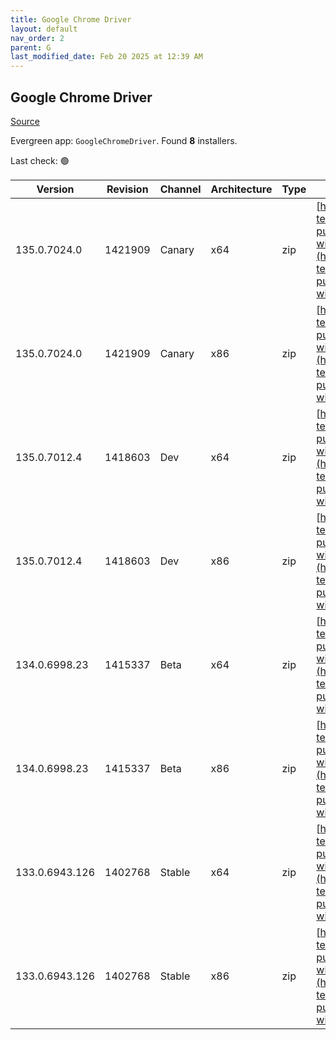 ```yaml
---
title: Google Chrome Driver
layout: default
nav_order: 2
parent: G
last_modified_date: Feb 20 2025 at 12:39 AM
---
```


## Google Chrome Driver

[Source](https://googlechromelabs.github.io/chrome-for-testing/)

Evergreen app: `GoogleChromeDriver`. Found **8** installers.

Last check: 🟢

| Version        | Revision | Channel | Architecture | Type | URI                                                                                                                                                                                                          |
| -------------- | -------- | ------- | ------------ | ---- | ------------------------------------------------------------------------------------------------------------------------------------------------------------------------------------------------------------ |
| 135.0.7024.0   | 1421909  | Canary  | x64          | zip  | [https://storage.googleapis.com/chrome-for-testing-public/135.0.7024.0/win64/chromedriver-win64.zip](https://storage.googleapis.com/chrome-for-testing-public/135.0.7024.0/win64/chromedriver-win64.zip)     |
| 135.0.7024.0   | 1421909  | Canary  | x86          | zip  | [https://storage.googleapis.com/chrome-for-testing-public/135.0.7024.0/win32/chromedriver-win32.zip](https://storage.googleapis.com/chrome-for-testing-public/135.0.7024.0/win32/chromedriver-win32.zip)     |
| 135.0.7012.4   | 1418603  | Dev     | x64          | zip  | [https://storage.googleapis.com/chrome-for-testing-public/135.0.7012.4/win64/chromedriver-win64.zip](https://storage.googleapis.com/chrome-for-testing-public/135.0.7012.4/win64/chromedriver-win64.zip)     |
| 135.0.7012.4   | 1418603  | Dev     | x86          | zip  | [https://storage.googleapis.com/chrome-for-testing-public/135.0.7012.4/win32/chromedriver-win32.zip](https://storage.googleapis.com/chrome-for-testing-public/135.0.7012.4/win32/chromedriver-win32.zip)     |
| 134.0.6998.23  | 1415337  | Beta    | x64          | zip  | [https://storage.googleapis.com/chrome-for-testing-public/134.0.6998.23/win64/chromedriver-win64.zip](https://storage.googleapis.com/chrome-for-testing-public/134.0.6998.23/win64/chromedriver-win64.zip)   |
| 134.0.6998.23  | 1415337  | Beta    | x86          | zip  | [https://storage.googleapis.com/chrome-for-testing-public/134.0.6998.23/win32/chromedriver-win32.zip](https://storage.googleapis.com/chrome-for-testing-public/134.0.6998.23/win32/chromedriver-win32.zip)   |
| 133.0.6943.126 | 1402768  | Stable  | x64          | zip  | [https://storage.googleapis.com/chrome-for-testing-public/133.0.6943.126/win64/chromedriver-win64.zip](https://storage.googleapis.com/chrome-for-testing-public/133.0.6943.126/win64/chromedriver-win64.zip) |
| 133.0.6943.126 | 1402768  | Stable  | x86          | zip  | [https://storage.googleapis.com/chrome-for-testing-public/133.0.6943.126/win32/chromedriver-win32.zip](https://storage.googleapis.com/chrome-for-testing-public/133.0.6943.126/win32/chromedriver-win32.zip) |
